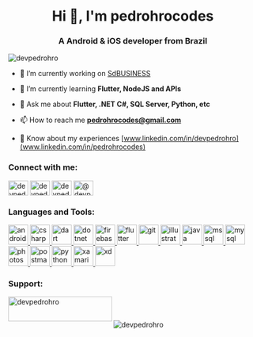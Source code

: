 <h1 align="center">Hi 👋, I'm pedrohrocodes</h1>
<h3 align="center">A Android & iOS developer from Brazil</h3>

<p align="left"> <img src="https://komarev.com/ghpvc/?username=devpedrohro&label=Profile%20views&color=0e75b6&style=flat" alt="devpedrohro" /> </p>

- 🔭 I’m currently working on [SdBUSINESS](www.play.google.com/store/apps/details?id=br.com.sdrede.sdbusiness&hl=pt_BR&gl=US)

- 🌱 I’m currently learning **Flutter, NodeJS and APIs**

- 💬 Ask me about **Flutter, .NET C#, SQL Server, Python, etc**

- 📫 How to reach me **pedrohrocodes@gmail.com**

- 📄 Know about my experiences [www.linkedin.com/in/devpedrohro](www.linkedin.com/in/pedrohrocodes)

<h3 align="left">Connect with me:</h3>
<p align="left">
<a href="https://linkedin.com/in/devpedrohro" target="blank"><img align="center" src="https://cdn.jsdelivr.net/npm/simple-icons@3.0.1/icons/linkedin.svg" alt="devpedrohro" height="30" width="40" /></a>
<a href="https://stackoverflow.com/users/devpedrohro" target="blank"><img align="center" src="https://cdn.jsdelivr.net/npm/simple-icons@3.0.1/icons/stackoverflow.svg" alt="devpedrohro" height="30" width="40" /></a>
<a href="https://instagram.com/devpedrohro" target="blank"><img align="center" src="https://cdn.jsdelivr.net/npm/simple-icons@3.0.1/icons/instagram.svg" alt="devpedrohro" height="30" width="40" /></a>
<a href="https://medium.com/@devpedrohro" target="blank"><img align="center" src="https://cdn.jsdelivr.net/npm/simple-icons@3.0.1/icons/medium.svg" alt="@devpedrohro" height="30" width="40" /></a>
</p>

<h3 align="left">Languages and Tools:</h3>
<p align="left"> <a href="https://developer.android.com" target="_blank"> <img src="https://devicons.github.io/devicon/devicon.git/icons/android/android-original-wordmark.svg" alt="android" width="40" height="40"/> </a> <a href="https://www.w3schools.com/cs/" target="_blank"> <img src="https://devicons.github.io/devicon/devicon.git/icons/csharp/csharp-original.svg" alt="csharp" width="40" height="40"/> </a> <a href="https://dart.dev" target="_blank"> <img src="https://www.vectorlogo.zone/logos/dartlang/dartlang-icon.svg" alt="dart" width="40" height="40"/> </a> <a href="https://dotnet.microsoft.com/" target="_blank"> <img src="https://devicons.github.io/devicon/devicon.git/icons/dot-net/dot-net-original-wordmark.svg" alt="dotnet" width="40" height="40"/> </a> <a href="https://firebase.google.com/" target="_blank"> <img src="https://www.vectorlogo.zone/logos/firebase/firebase-icon.svg" alt="firebase" width="40" height="40"/> </a> <a href="https://flutter.dev" target="_blank"> <img src="https://www.vectorlogo.zone/logos/flutterio/flutterio-icon.svg" alt="flutter" width="40" height="40"/> </a> <a href="https://git-scm.com/" target="_blank"> <img src="https://www.vectorlogo.zone/logos/git-scm/git-scm-icon.svg" alt="git" width="40" height="40"/> </a> <a href="https://www.adobe.com/in/products/illustrator.html" target="_blank"> <img src="https://www.vectorlogo.zone/logos/adobe_illustrator/adobe_illustrator-icon.svg" alt="illustrator" width="40" height="40"/> </a> <a href="https://www.java.com" target="_blank"> <img src="https://devicons.github.io/devicon/devicon.git/icons/java/java-original-wordmark.svg" alt="java" width="40" height="40"/> </a> <a href="https://www.microsoft.com/en-us/sql-server" target="_blank"> <img src="https://cdn.worldvectorlogo.com/logos/microsoft-sql-server.svg" alt="mssql" width="40" height="40"/> </a> <a href="https://www.mysql.com/" target="_blank"> <img src="https://devicons.github.io/devicon/devicon.git/icons/mysql/mysql-original-wordmark.svg" alt="mysql" width="40" height="40"/> </a> <a href="https://www.photoshop.com/en" target="_blank"> <img src="https://devicons.github.io/devicon/devicon.git/icons/photoshop/photoshop-plain.svg" alt="photoshop" width="40" height="40"/> </a> <a href="https://postman.com" target="_blank"> <img src="https://www.vectorlogo.zone/logos/getpostman/getpostman-icon.svg" alt="postman" width="40" height="40"/> </a> <a href="https://www.python.org" target="_blank"> <img src="https://devicons.github.io/devicon/devicon.git/icons/python/python-original.svg" alt="python" width="40" height="40"/> </a> <a href="https://dotnet.microsoft.com/apps/xamarin" target="_blank"> <img src="https://raw.githubusercontent.com/detain/svg-logos/780f25886640cef088af994181646db2f6b1a3f8/svg/xamarin.svg" alt="xamarin" width="40" height="40"/> </a> <a href="https://www.adobe.com/products/xd.html" target="_blank"> <img src="https://cdn.worldvectorlogo.com/logos/adobe-xd.svg" alt="xd" width="40" height="40"/> </a> </p>

<h3 align="left">Support:</h3>
<p><a href="https://www.buymeacoffee.com/devpedrohro"> <img align="left" src="https://cdn.buymeacoffee.com/buttons/v2/default-yellow.png" height="50" width="210" alt="devpedrohro" /></a></p><br><br>

<p><img align="center" src="https://github-readme-stats.vercel.app/api/top-langs?username=devpedrohro&show_icons=true&locale=en&layout=compact" alt="devpedrohro" /></p>

